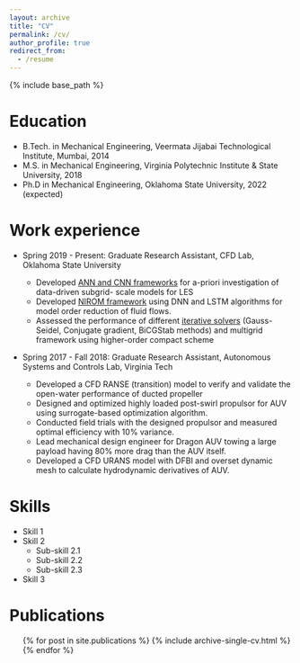```yaml
---
layout: archive
title: "CV"
permalink: /cv/
author_profile: true
redirect_from:
  - /resume
---
```


{% include base_path %}

Education
======
* B.Tech. in Mechanical Engineering, Veermata Jijabai Technological Institute, Mumbai, 2014
* M.S. in Mechanical Engineering, Virginia Polytechnic Institute & State University, 2018
* Ph.D in Mechanical Engineering, Oklahoma State University, 2022 (expected)

Work experience
======
* Spring 2019 - Present: Graduate Research Assistant, CFD Lab, Oklahoma State University 
  * Developed [ANN and CNN frameworks](https://github.com/surajp92/2D_Turbulence) for a-priori investigation of data-driven subgrid-   scale models for LES
  * Developed  [NIROM framework](https://github.com/surajp92/DNN-based-NIROM) using DNN and LSTM algorithms for model order reduction of fluid flows.
  * Assessed the performance of different [iterative solvers](https://github.com/surajp92/Research_Codes/tree/master/Compact\%20Schemes) (Gauss-Seidel, Conjugate gradient, BiCGStab methods) and multigrid framework using higher-order compact scheme

* Spring 2017 - Fall 2018: Graduate Research Assistant, Autonomous Systems and Controls Lab, Virginia Tech
  * Developed a CFD RANSE (transition) model to verify and validate the open-water performance of ducted propeller
  * Designed and optimized highly loaded post-swirl propulsor for AUV using surrogate-based optimization algorithm.
  * Conducted field trials with the designed propulsor and measured optimal efficiency with 10\% variance.
  * Lead mechanical design engineer for Dragon AUV towing a large payload having 80% more drag than the AUV itself.
  * Developed a CFD URANS model with DFBI and overset dynamic mesh to calculate hydrodynamic derivatives of AUV.
  
Skills
======
* Skill 1
* Skill 2
  * Sub-skill 2.1
  * Sub-skill 2.2
  * Sub-skill 2.3
* Skill 3

Publications
======
  <ul>{% for post in site.publications %}
    {% include archive-single-cv.html %}
  {% endfor %}</ul>
  

  
